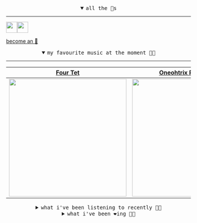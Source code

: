 <details open>

<summary align="center"><samp>all the 🥚s</samp></summary>
<hr />

<a href="https://github.com/pvinis"><img src="https://avatars0.githubusercontent.com/u/100233?s=90&v=4" width="30" height="30" /><a href="https://github.com/maxPugh"><img src="https://avatars2.githubusercontent.com/u/46350013?s=90&u=52a601eaa2d272b35477d096fe782ebf0a8a1f68&v=4" width="30" height="30" />

<samp><a href="https://github.com/bitttttten/bitttttten/stargazers">become an 🥚</a></samp>

</details>

<details open>

<summary align="center"><samp>my favourite music at the moment 🎵🎶</samp></summary>
<hr />

<!-- toc -->

| [Four Tet](https://open.spotify.com/artist/7Eu1txygG6nJttLHbZdQOh)                                                                                               | [Oneohtrix Point Never](https://open.spotify.com/artist/2wPDbhaGXCqROrVmwDdCrK)                                                                                  | [Foxes In Fiction](https://open.spotify.com/artist/3GSt4ZSP1wEtdbcTTbwjpW)                                                                                       | [Loke Rahbek](https://open.spotify.com/artist/6fiX1FdXGRLUMN8xvwfgpw)                                                                                            |
| ---------------------------------------------------------------------------------------------------------------------------------------------------------------- | ---------------------------------------------------------------------------------------------------------------------------------------------------------------- | ---------------------------------------------------------------------------------------------------------------------------------------------------------------- | ---------------------------------------------------------------------------------------------------------------------------------------------------------------- |
| [<img src="https://i.scdn.co/image/f96458025a0640bf1d3c8f764a42ec21d4db1eae" width="320" height="auto">](https://open.spotify.com/artist/7Eu1txygG6nJttLHbZdQOh) | [<img src="https://i.scdn.co/image/0513eb98de7ee505153e9175f79e3fb59457c9aa" width="320" height="auto">](https://open.spotify.com/artist/2wPDbhaGXCqROrVmwDdCrK) | [<img src="https://i.scdn.co/image/bf62ae0b2e31f68694ca44e8d0ef33e51714a4f8" width="320" height="auto">](https://open.spotify.com/artist/3GSt4ZSP1wEtdbcTTbwjpW) | [<img src="https://i.scdn.co/image/d63ce5d3f8c23b4835a1bede506b0e6d3190b57b" width="320" height="auto">](https://open.spotify.com/artist/6fiX1FdXGRLUMN8xvwfgpw) |

<!-- tocstop -->

</details>

<details>

<summary align="center"><samp>what i've been listening to recently 🎵🎶</samp></summary>
<hr />

<!-- toc -->

| [ICU<br />Phoebe Bridgers](https://open.spotify.com/track/38KCyQcBswyAd7xSQnDIU4)                                                                               | [Saccade<br />Steve Hauschildt, Julianna Ba…](https://open.spotify.com/track/5ajrKj2QzWMVNTkqTaZgJq)                                                            | [On<br />Kelly Lee Owens](https://open.spotify.com/track/4MaBP3PW8tLbvhY1UkA1fS)                                                                                | [Dungtitled (In a Major)<br />Stars Of The Lid](https://open.spotify.com/track/3OgkfYg13Jj96E982moWje)                                                          |
| --------------------------------------------------------------------------------------------------------------------------------------------------------------- | --------------------------------------------------------------------------------------------------------------------------------------------------------------- | --------------------------------------------------------------------------------------------------------------------------------------------------------------- | --------------------------------------------------------------------------------------------------------------------------------------------------------------- |
| [<img src="https://i.scdn.co/image/1c90d650ee787a51e18e475584b595c9234eac48" width="320" height="auto">](https://open.spotify.com/track/38KCyQcBswyAd7xSQnDIU4) | [<img src="https://i.scdn.co/image/1b272f1b4e62e2ea1fdcb6f0640317e048765caa" width="320" height="auto">](https://open.spotify.com/track/5ajrKj2QzWMVNTkqTaZgJq) | [<img src="https://i.scdn.co/image/2d9a177bf89862b65ca0da0f5db291a3d24aaa76" width="320" height="auto">](https://open.spotify.com/track/4MaBP3PW8tLbvhY1UkA1fS) | [<img src="https://i.scdn.co/image/9b8a1c6206ac3e9faaf30a45c503472d23517f86" width="320" height="auto">](https://open.spotify.com/track/3OgkfYg13Jj96E982moWje) |

<!-- tocstop -->

</details>

<details>

<summary align="center"><samp>what i've been ❤️ing 🎵🎶</samp></summary>
<hr />

<!-- toc -->

| [Inspirit<br />Julianna Barwick](https://open.spotify.com/album/4GaLdSDDbRK0CoJKSnihbo)                                                                         | [Born Confused<br />Porridge Radio](https://open.spotify.com/album/4DN3XbB33kHTJA7HhI0RFI)                                                                      | [I Was Gonna Fight Fascism<br />Soccer96](https://open.spotify.com/album/0Rdw8PWoTGOMMYOGL3zVBe)                                                                | [Hype Sleep<br />Carla dal Forno](https://open.spotify.com/album/1oGsfPf2MzsctniqNsDZFy)                                                                        |
| --------------------------------------------------------------------------------------------------------------------------------------------------------------- | --------------------------------------------------------------------------------------------------------------------------------------------------------------- | --------------------------------------------------------------------------------------------------------------------------------------------------------------- | --------------------------------------------------------------------------------------------------------------------------------------------------------------- |
| [<img src="https://i.scdn.co/image/ab67616d0000b2736509541373905145b5428164" width="320" height="auto">](https://open.spotify.com/album/4GaLdSDDbRK0CoJKSnihbo) | [<img src="https://i.scdn.co/image/ab67616d0000b27330fea82d18d2674a91c00e4f" width="320" height="auto">](https://open.spotify.com/album/4DN3XbB33kHTJA7HhI0RFI) | [<img src="https://i.scdn.co/image/ab67616d0000b273e1625414e669e2ab52e00bc7" width="320" height="auto">](https://open.spotify.com/album/0Rdw8PWoTGOMMYOGL3zVBe) | [<img src="https://i.scdn.co/image/ab67616d0000b2734ec4db8b0d99bfca02972c5d" width="320" height="auto">](https://open.spotify.com/album/1oGsfPf2MzsctniqNsDZFy) |

<!-- tocstop -->

</details>
